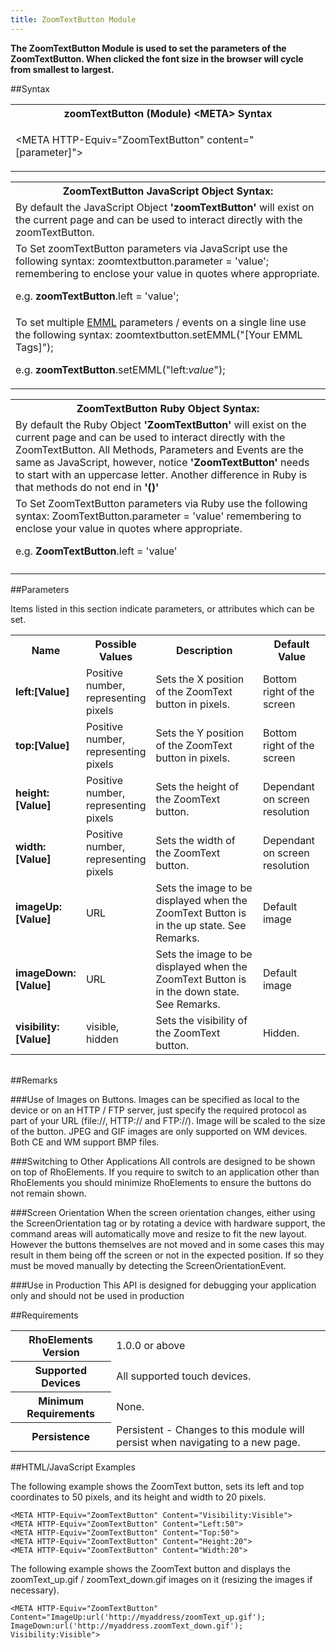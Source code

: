 ```yaml
---
title: ZoomTextButton Module
---
```



<b>
The ZoomTextButton Module is used to set the parameters of the ZoomTextButton. When clicked the font size in the browser will cycle from smallest to largest.
</b>

##Syntax

<table class="re-table"><tr><th class="tableHeading">zoomTextButton (Module) &lt;META&gt; Syntax
</th></tr><tr><td class="clsSyntaxCells clsOddRow"><p>&lt;META HTTP-Equiv="ZoomTextButton" content="[parameter]"&gt;</p></td></tr></table>
<table class="re-table"><tr><th class="tableHeading">ZoomTextButton JavaScript Object Syntax:</th></tr><tr><td class="clsSyntaxCells clsOddRow">
By default the JavaScript Object <b>'zoomTextButton'</b> will exist on the current page and can be used to interact directly with the zoomTextButton.
</td></tr><tr><td class="clsSyntaxCells clsEvenRow">
To Set zoomTextButton parameters via JavaScript use the following syntax: zoomtextbutton.parameter = 'value'; remembering to enclose your value in quotes where appropriate.  
<P />e.g. <b>zoomTextButton</b>.left = 'value';
</td></tr><tr><td class="clsSyntaxCells clsOddRow">							
To set multiple <a href="/rhoelements/EMMLOverview">EMML</a> parameters / events on a single line use the following syntax: zoomtextbutton.setEMML("[Your EMML Tags]");
<P />
e.g. <b>zoomTextButton</b>.setEMML("left:<i>value</i>");							
</td></tr></table>

<table class="re-table"><tr><th class="tableHeading">ZoomTextButton Ruby Object Syntax:</th></tr><tr><td class="clsSyntaxCells clsOddRow">
By default the Ruby Object <b>'ZoomTextButton'</b> will exist on the current page and can be used to interact directly with the ZoomTextButton. All Methods, Parameters and Events are the same as JavaScript, however, notice <b>'ZoomTextButton'</b> needs to start with an uppercase letter. Another difference in Ruby is that methods do not end in <b>'()'</b></td></tr><tr><td class="clsSyntaxCells clsEvenRow">
To Set ZoomTextButton parameters via Ruby use the following syntax: ZoomTextButton.parameter = 'value' remembering to enclose your value in quotes where appropriate.  
<P />e.g. <b>ZoomTextButton</b>.left = 'value'
</td></tr><tr><td class="clsSyntaxCells clsOddRow" /></tr></table>




##Parameters


Items listed in this section indicate parameters, or attributes which can be set.
<table class="re-table"><col width="20%" /><col width="20%" /><col width="38%" /><col width="22%" /><tr><th class="tableHeading">Name</th><th class="tableHeading">Possible Values</th><th class="tableHeading">Description</th><th class="tableHeading">Default Value</th></tr><tr><td class="clsSyntaxCells clsOddRow"><b>left:[Value]
</b></td><td class="clsSyntaxCells clsOddRow">Positive number, representing pixels</td><td class="clsSyntaxCells clsOddRow">Sets the X position of the ZoomText button in pixels.</td><td class="clsSyntaxCells clsOddRow">Bottom right of the screen</td></tr><tr><td class="clsSyntaxCells clsEvenRow"><b>top:[Value]
</b></td><td class="clsSyntaxCells clsEvenRow">Positive number, representing pixels</td><td class="clsSyntaxCells clsEvenRow">Sets the Y position of the ZoomText button in pixels.</td><td class="clsSyntaxCells clsEvenRow">Bottom right of the screen</td></tr><tr><td class="clsSyntaxCells clsOddRow"><b>height:[Value]
</b></td><td class="clsSyntaxCells clsOddRow">Positive number, representing pixels</td><td class="clsSyntaxCells clsOddRow">Sets the height of the ZoomText button.</td><td class="clsSyntaxCells clsOddRow">Dependant on screen resolution</td></tr><tr><td class="clsSyntaxCells clsEvenRow"><b>width:[Value]
</b></td><td class="clsSyntaxCells clsEvenRow">Positive number, representing pixels</td><td class="clsSyntaxCells clsEvenRow">Sets the width of the ZoomText button.</td><td class="clsSyntaxCells clsEvenRow">Dependant on screen resolution</td></tr><tr><td class="clsSyntaxCells clsOddRow"><b>imageUp:[Value]
</b></td><td class="clsSyntaxCells clsOddRow">URL</td><td class="clsSyntaxCells clsOddRow">Sets the image to be displayed when the ZoomText Button is in the up state. See Remarks.</td><td class="clsSyntaxCells clsOddRow">Default image</td></tr><tr><td class="clsSyntaxCells clsEvenRow"><b>imageDown:[Value]
</b></td><td class="clsSyntaxCells clsEvenRow">URL</td><td class="clsSyntaxCells clsEvenRow">Sets the image to be displayed when the ZoomText Button is in the down state. See Remarks.</td><td class="clsSyntaxCells clsEvenRow">Default image</td></tr><tr><td class="clsSyntaxCells clsOddRow"><b>visibility:[Value]
</b></td><td class="clsSyntaxCells clsOddRow">visible, hidden</td><td class="clsSyntaxCells clsOddRow">Sets the visibility of the ZoomText button.</td><td class="clsSyntaxCells clsOddRow">Hidden.</td></tr></table>
<table class="re-table"><col width="78%" /><col width="8%" /><col width="1%" /><col width="5%" /><col width="1%" /><col width="5%" /><col width="2%" /></table>




##Remarks


###Use of Images on Buttons.
Images can be specified as local to the device or on an HTTP / FTP server, just specify the required protocol as part of your URL (file://\, HTTP:// and FTP://). Image will be scaled to the size of the button. JPEG and GIF images are only supported on WM devices. Both CE and WM support BMP files.


###Switching to Other Applications
All controls are designed to be shown on top of RhoElements. If you require to switch to an application other than RhoElements you should minimize RhoElements to ensure the buttons do not remain shown.


###Screen Orientation
When the screen orientation changes, either using the ScreenOrientation tag or by rotating a device with hardware support, the command areas will automatically move and resize to fit the new layout. However the buttons themselves are not moved and in some cases this may result in them being off the screen or not in the expected position. If so they must be moved manually by detecting the ScreenOrientationEvent.


###Use in Production
This API is designed for debugging your application only and should not be used in production




##Requirements

<table class="re-table"><tr><th class="tableHeading">RhoElements Version</th><td class="clsSyntaxCell clsEvenRow">1.0.0 or above
</td></tr><tr><th class="tableHeading">Supported Devices</th><td class="clsSyntaxCell clsOddRow">All supported touch devices.</td></tr><tr><th class="tableHeading">Minimum Requirements</th><td class="clsSyntaxCell clsOddRow">None.</td></tr><tr><th class="tableHeading">Persistence</th><td class="clsSyntaxCell clsEvenRow">Persistent - Changes to this module will persist when navigating to a new page.</td></tr></table>


##HTML/JavaScript Examples

The following example shows the ZoomText button, sets its left and top coordinates to 50 pixels, and its height and width to 20 pixels.

	<META HTTP-Equiv="ZoomTextButton" Content="Visibility:Visible">
	<META HTTP-Equiv="ZoomTextButton" Content="Left:50">
	<META HTTP-Equiv="ZoomTextButton" Content="Top:50">
	<META HTTP-Equiv="ZoomTextButton" Content="Height:20">
	<META HTTP-Equiv="ZoomTextButton" Content="Width:20">
					
The following example shows the ZoomText button and displays the zoomText_up.gif / zoomText_down.gif images on it (resizing the images if necessary).

	<META HTTP-Equiv="ZoomTextButton" Content="ImageUp:url('http://myaddress/zoomText_up.gif'); ImageDown:url('http://myaddress.zoomText_down.gif'); Visibility:Visible">
					



